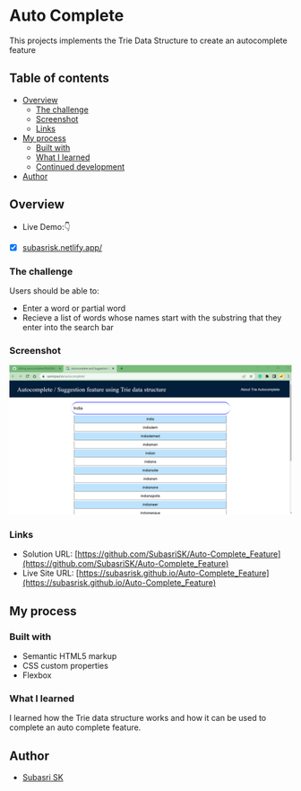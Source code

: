 # Auto Complete

This projects implements the Trie Data Structure to create an autocomplete feature

## Table of contents

- [Overview](#overview)
  - [The challenge](#the-challenge)
  - [Screenshot](#screenshot)
  - [Links](#links)
- [My process](#my-process)
  - [Built with](#built-with)
  - [What I learned](#what-i-learned)
  - [Continued development](#continued-development)
- [Author](#author)

## Overview

- Live Demo:👇

- [x] [subasrisk.netlify.app/](https://subasrisk.netlify.app/)


### The challenge

Users should be able to:

- Enter a word or partial word
- Recieve a list of words whose names start with the substring that they enter into the search bar

### Screenshot

<a href="#"> <img src="img/screenshot.png"/> </a>

### Links

- Solution URL: [https://github.com/SubasriSK/Auto-Complete_Feature](https://github.com/SubasriSK/Auto-Complete_Feature)
- Live Site URL: [https://subasrisk.github.io/Auto-Complete_Feature](https://subasrisk.github.io/Auto-Complete_Feature)

## My process

### Built with

- Semantic HTML5 markup
- CSS custom properties
- Flexbox

### What I learned

I learned how the Trie data structure works and how it can be used to complete an auto complete feature. 


## Author

- [Subasri SK](https://SubasriSK.github.io)

